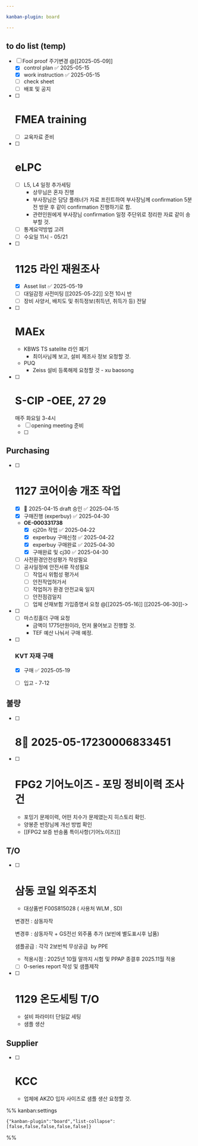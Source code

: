 ```yaml
---

kanban-plugin: board

---
```


## to do list (temp)

- [ ] Fool proof 주기변경 @[[2025-05-09]] 
	- [x] control plan ✅ 2025-05-15
	- [x] work instruction ✅ 2025-05-15
	- [ ] check sheet
	- [ ] 배포 및 공지
- [ ] # FMEA training
	- [ ] 교육자료 준비
- [ ] # eLPC
	- [ ] L5, L4 일정 추가세팅
		- 상무님은 혼자 진행
		- 부사장님은 담당 플래너가 자료 프린트하여 부사장님께 confirmation 5분 전 방문 후 같이 confirmation 진행하기로 함.
		- 관련인원에게 부사장님 confirmation 일정 주단위로 정리한 자료 같이 송부할 것.
	- [ ] 통계요약방법 고려
	- [ ] 수요일 11시 - 05/21
- [ ] # 1125 라인 재원조사
	- [x] Asset list ✅ 2025-05-19
	- [ ] 대일감정 사전미팅 [[2025-05-22]] 오전 10시 반
	- [ ]  장비 사양서, 배치도 및 취득정보(취득년, 취득가 등) 전달
- [ ] # MAEx
	- KBWS TS satelite 라인 폐기
		- 최이사님께 보고, 설비 제조사 정보 요청할 것.
	- PUQ 
		- Zeiss 설비 등록해제 요청할 것 - xu baosong
- [ ] # S-CIP -OEE, 27 29
	매주 화요일 3-4시
	- [ ] opening meeting 준비
	- [ ]


## Purchasing

- [ ] # 1127 코어이송 개조 작업
	- [x] 🛫 2025-04-15 draft 승인  ✅ 2025-04-15
	- [x] 구매진행 (experbuy) ✅ 2025-04-30
	- **OE-000331738**
		- [x] cj20n 작업 ✅ 2025-04-22
		- [x] experbuy 구매신청 ✅ 2025-04-22
		- [x] experbuy 구매완료 ✅ 2025-04-30
		- [x] 구매완료 및 cj30 ✅ 2025-04-30
	- [ ] 사전환경안전성평가 작성필요
	- [ ] 공사일정에 안전서류 작성필요
		- [ ] 작업시 위험성 평가서
		- [ ] 안전작업허가서
		- [ ] 작업허가 환경 안전교육 일지
		- [ ] 안전점검일지
		- [ ] 업체 산재보험 가입증명서 요청 @[[2025-05-16]] [[2025-06-30]]->
- [ ] - [ ] 마스킹홀더 구매 요청
	-  금액이 1775만원이라, 먼저 물어보고 진행할 것.
	- TEF 예산 나눠서 구매 예정.
- [ ] ### KVT 자재 구매
	- [x] 구매 ✅ 2025-05-19
	- [ ] 입고 - 7-12


## 불량

- [ ] # 8📅 2025-05-17**230006833451**
- [ ] # FPG2 기어노이즈 - 포밍 정비이력 조사 건
	- 포밍기 문제이력, 어떤 치수가 문제였는지 히스토리 확인.
	- 양봉준 반장님께 개선 방법 확인
	- [[FPG2 보증 반송품 특이사항(기어노이즈)]]


## T/O

- [ ] # 삼동 코일 외주조치
	- 대상품번 F00S815028 ( 사용처 WLM , SD)
	
	변경전 : 삼동자작
	
	변경후 : 삼동자작 + GS전선 외주품 추가 (보빈에 별도표시후 납품)
	
	
	샘플공급 : 각각 2보빈씩 무상공급  by PPE
	
	- 적용시점 : 2025년 10월 말까지 시험 및 PPAP 종결후 2025.11월 적용
	- [ ] 0-series report 작성 및 샘플제작
- [ ] # 1129 온도세팅 T/O
	- 설비 파라미터 단일값 세팅
	- 샘플 생산


## Supplier

- [ ] # KCC
	- 업체에 AKZO 입자 사이즈로 샘플 생산 요청할 것.




%% kanban:settings
```
{"kanban-plugin":"board","list-collapse":[false,false,false,false,false]}
```
%%